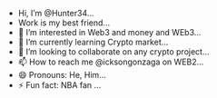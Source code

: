 - Hi, I’m @Hunter34...
- Work is my best friend...
- 👀 I’m interested in Web3 and money and WEb3...
- 🌱 I’m currently learning Crypto market...
- 💞️ I’m looking to collaborate on any crypto project...
- 📫 How to reach me @icksongonzaga on WEB2...
- 😄 Pronouns: He, Him...
- ⚡ Fun fact: NBA fan ...

<!---
Hunter3407/Hunter3407 is a ✨ special ✨ repository because its `README.md` (this file) appears on your GitHub profile.
You can click the Preview link to take a look at your changes.
--->
